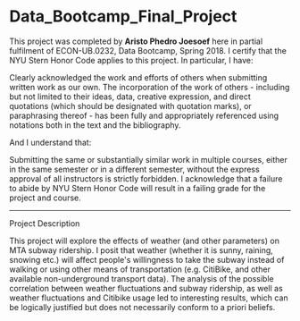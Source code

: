 # Data_Bootcamp_Final_Project

This project was completed by **Aristo Phedro Joesoef** here in partial fulfilment of ECON-UB.0232,
Data Bootcamp, Spring 2018. I certify that the NYU Stern Honor Code applies to this project.
In particular, I have:

Clearly acknowledged the work and efforts of others when submitting written work as our own.
The incorporation of the work of others - including but not limited to their ideas, data, creative
expression, and direct quotations (which should be designated with quotation marks), or paraphrasing thereof - has been fully and appropriately referenced using notations both in the text
and the bibliography.

And I understand that:

Submitting the same or substantially similar work in multiple courses, either in the same semester
or in a different semester, without the express approval of all instructors is strictly forbidden.
I acknowledge that a failure to abide by NYU Stern Honor Code will result in a failing grade for
the project and course.

---

Project Description

This project will explore the effects of weather (and other parameters) on MTA subway ridership. I posit that weather (whether it is sunny, raining, snowing etc.) will affect people's willingness to take the subway instead of walking or using other means of transportation (e.g. CitiBike, and other available non-underground transport data). The analysis of the possible correlation between weather fluctuations and subway ridership, as well as weather fluctuations and Citibike usage led to interesting results, which can be logically justified but does not necessarily conform to a priori beliefs.
